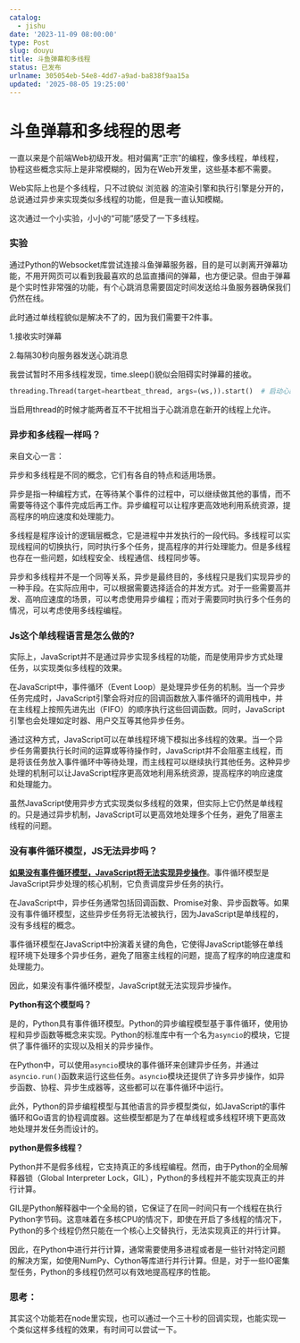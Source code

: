 ```yaml
---
catalog:
  - jishu
date: '2023-11-09 08:00:00'
type: Post
slug: douyu
title: 斗鱼弹幕和多线程
status: 已发布
urlname: 305054eb-54e8-4dd7-a9ad-ba838f9aa15a
updated: '2025-08-05 19:25:00'
---
```


# 斗鱼弹幕和多线程的思考


一直以来是个前端Web初级开发。相对偏离“正宗”的编程，像多线程，单线程，协程这些概念实际上是非常模糊的，因为在Web开发里，这些基本都不需要。


Web实际上也是个多线程，只不过貌似 浏览器 的渲染引擎和执行引擎是分开的，总说通过异步来实现类似多线程的功能，但是我一直认知模糊。


这次通过一个小实验，小小的“可能”感受了一下多线程。


### 实验


通过Python的Websocket库尝试连接斗鱼弹幕服务器，目的是可以剥离开弹幕功能，不用开网页可以看到我最喜欢的总监直播间的弹幕，也方便记录。但由于弹幕是个实时性非常强的功能，有个心跳消息需要固定时间发送给斗鱼服务器确保我们仍然在线。


此时通过单线程貌似是解决不了的，因为我们需要干2件事。


1.接收实时弹幕


2.每隔30秒向服务器发送心跳消息


我尝试暂时不用多线程发现，time.sleep()貌似会阻碍实时弹幕的接收。


```python
threading.Thread(target=heartbeat_thread, args=(ws,)).start()  # 启动心跳线程
```


当启用thread的时候才能两者互不干扰相当于心跳消息在新开的线程上允许。


### 异步和多线程一样吗？


来自文心一言：


异步和多线程是不同的概念，它们有各自的特点和适用场景。


异步是指一种编程方式，在等待某个事件的过程中，可以继续做其他的事情，而不需要等待这个事件完成后再工作。异步编程可以让程序更高效地利用系统资源，提高程序的响应速度和处理能力。


多线程是程序设计的逻辑层概念，它是进程中并发执行的一段代码。多线程可以实现线程间的切换执行，同时执行多个任务，提高程序的并行处理能力。但是多线程也存在一些问题，如线程安全、线程通信、线程同步等。


异步和多线程并不是一个同等关系，异步是最终目的，多线程只是我们实现异步的一种手段。在实际应用中，可以根据需要选择适合的并发方式。对于一些需要高并发、高响应速度的场景，可以考虑使用异步编程；而对于需要同时执行多个任务的情况，可以考虑使用多线程编程。


### Js这个单线程语言是怎么做的?


实际上，JavaScript并不是通过异步实现多线程的功能，而是使用异步方式处理任务，以实现类似多线程的效果。


在JavaScript中，事件循环（Event Loop）是处理异步任务的机制。当一个异步任务完成时，JavaScript引擎会将对应的回调函数放入事件循环的调用栈中，并在主线程上按照先进先出（FIFO）的顺序执行这些回调函数。同时，JavaScript引擎也会处理如定时器、用户交互等其他异步任务。


通过这种方式，JavaScript可以在单线程环境下模拟出多线程的效果。当一个异步任务需要执行长时间的运算或等待操作时，JavaScript并不会阻塞主线程，而是将该任务放入事件循环中等待处理，而主线程可以继续执行其他任务。这种异步处理的机制可以让JavaScript程序更高效地利用系统资源，提高程序的响应速度和处理能力。


虽然JavaScript使用异步方式实现类似多线程的效果，但实际上它仍然是单线程的。只是通过异步机制，JavaScript可以更高效地处理多个任务，避免了阻塞主线程的问题。


### 没有事件循环模型，JS无法异步吗？


<u>**如果没有事件循环模型，JavaScript将无法实现异步操作**</u>。事件循环模型是JavaScript异步处理的核心机制，它负责调度异步任务的执行。


在JavaScript中，异步任务通常包括回调函数、Promise对象、异步函数等。如果没有事件循环模型，这些异步任务将无法被执行，因为JavaScript是单线程的，没有多线程的概念。


事件循环模型在JavaScript中扮演着关键的角色，它使得JavaScript能够在单线程环境下处理多个异步任务，避免了阻塞主线程的问题，提高了程序的响应速度和处理能力。


因此，如果没有事件循环模型，JavaScript就无法实现异步操作。


**Python有这个模型吗？**


是的，Python具有事件循环模型。Python的异步编程模型基于事件循环，使用协程和异步函数等概念来实现。Python的标准库中有一个名为`asyncio`的模块，它提供了事件循环的实现以及相关的异步操作。


在Python中，可以使用`asyncio`模块的事件循环来创建异步任务，并通过`asyncio.run()`函数来运行这些任务。`asyncio`模块还提供了许多异步操作，如异步函数、协程、异步生成器等，这些都可以在事件循环中运行。


此外，Python的异步编程模型与其他语言的异步模型类似，如JavaScript的事件循环和Go语言的协程调度器。这些模型都是为了在单线程或多线程环境下更高效地处理并发任务而设计的。


**python是假多线程？**


Python并不是假多线程，它支持真正的多线程编程。然而，由于Python的全局解释器锁（Global Interpreter Lock，GIL），Python的多线程并不能实现真正的并行计算。


GIL是Python解释器中一个全局的锁，它保证了在同一时间只有一个线程在执行Python字节码。这意味着在多核CPU的情况下，即使在开启了多线程的情况下，Python的多个线程仍然只能在一个核心上交替执行，无法实现真正的并行计算。


因此，在Python中进行并行计算，通常需要使用多进程或者是一些针对特定问题的解决方案，如使用NumPy、Cython等库进行并行计算。但是，对于一些IO密集型任务，Python的多线程仍然可以有效地提高程序的性能。


### 思考：


其实这个功能若在node里实现，也可以通过一个三十秒的回调实现，也能实现一个类似这样多线程的效果，有时间可以尝试一下。


